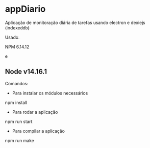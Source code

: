 # appDiario
Aplicação de monitoração diária de tarefas usando electron e dexiejs (indexeddb)

Usado:

NPM 6.14.12

e

Node v14.16.1
---------------------------------------------------------
Comandos:
* Para instalar os módulos necessários

npm install 


* Para rodar a aplicação

npm run start


* Para compilar a aplicação

npm run make
